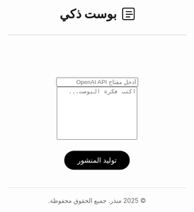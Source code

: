 <!DOCTYPE html>
<html lang="ar" dir="rtl">
<head>
  <meta charset="UTF-8" />
  <meta name="viewport" content="width=device-width, initial-scale=1.0" />
  <title>بوست ذكي</title>
  <link href="https://fonts.googleapis.com/css2?family=Cairo:wght@400;700&display=swap" rel="stylesheet">
  <style>
    * {
      box-sizing: border-box;
    }

    body {
      margin: 0;
      font-family: 'Cairo', sans-serif;
      background-color: #fff;
      color: #000;
      display: flex;
      flex-direction: column;
      min-height: 100vh;
    }

    header {
      padding: 30px 20px;
      text-align: center;
      border-bottom: 1px solid #ccc;
    }

    .logo-wrapper {
      display: flex;
      align-items: center;
      justify-content: center;
      gap: 12px;
    }

    .logo-icon {
      width: 28px;
      height: 28px;
      border: 2px solid #000;
      border-radius: 4px;
      position: relative;
    }

    .logo-icon div {
      height: 2px;
      background: #000;
      position: absolute;
      left: 6px;
    }

    .logo-icon .line1 {
      width: 14px;
      top: 6px;
    }

    .logo-icon .line2 {
      width: 16px;
      top: 12px;
    }

    .logo-icon .line3 {
      width: 10px;
      top: 18px;
    }

    header h1 {
      font-size: 28px;
      margin: 0;
    }

    main {
      flex: 1;
      padding: 40px 20px;
      display: flex;
      flex-direction: column;
      align-items: center;
    }

    input[type="text"], textarea {
      width: 100%;
      max-width: 600px;
      margin-top: 20px;
      padding: 15px;
      font-size: 16px;
      border: 1px solid #000;
      border-radius: 10px;
      background-color: #fff;
      color: #000;
      outline: none;
      transition: border 0.2s ease;
    }

    textarea {
      resize: none;
      height: 120px;
    }

    input:focus, textarea:focus {
      border: 2px solid #000;
    }

    button {
      margin-top: 25px;
      padding: 12px 30px;
      font-size: 16px;
      background-color: #000;
      color: #fff;
      border: none;
      border-radius: 30px;
      cursor: pointer;
      transition: transform 0.2s ease, box-shadow 0.3s ease;
    }

    button:hover {
      transform: scale(1.05);
      box-shadow: 0 0 10px rgba(0,0,0,0.3);
    }

    .post {
      margin-top: 30px;
      background-color: #f2f2f2;
      color: #000;
      padding: 20px;
      border-radius: 12px;
      max-width: 600px;
      width: 100%;
      font-size: 17px;
      line-height: 1.6;
      white-space: pre-wrap;
      display: none;
    }

    footer {
      text-align: center;
      padding: 20px;
      font-size: 14px;
      color: #666;
      border-top: 1px solid #ddd;
    }
  </style>
</head>
<body>
  <header>
    <div class="logo-wrapper">
      <div class="logo-icon">
        <div class="line1"></div>
        <div class="line2"></div>
        <div class="line3"></div>
      </div>
      <h1>بوست ذكي</h1>
    </div>
  </header>

  <main>
    <input id="apiKey" type="text" placeholder="أدخل مفتاح OpenAI API" />
    <textarea id="inputText" placeholder="اكتب فكرة البوست..."></textarea>
    <button onclick="generatePost()">توليد المنشور</button>
    <div id="postOutput" class="post"></div>
  </main>

  <footer>
    &copy; 2025 منذر. جميع الحقوق محفوظة.
  </footer>

  <script>
    async function generatePost() {
      const apiKey = document.getElementById("apiKey").value.trim();
      const input = document.getElementById("inputText").value.trim();
      const output = document.getElementById("postOutput");

      if (!apiKey || !input) {
        alert("رجاءً أدخل المفتاح والفكرة!");
        return;
      }

      output.style.display = "block";
      output.textContent = "جاري التوليد...";

      const response = await fetch("https://api.openai.com/v1/chat/completions", {
        method: "POST",
        headers: {
          "Content-Type": "application/json",
          "Authorization": "Bearer " + apiKey,
        },
        body: JSON.stringify({
          model: "gpt-3.5-turbo",
          messages: [
            { role: "system", content: "اكتب منشور بسيط باللهجة العدنية حسب الموضوع." },
            { role: "user", content: input }
          ],
          max_tokens: 150,
        }),
      });

      const data = await response.json();

      if (data.choices && data.choices.length > 0) {
        output.textContent = data.choices[0].message.content.trim();
      } else {
        output.textContent = "حصل خطأ أثناء التوليد. تأكد من المفتاح.";
      }
    }
  </script>
</body>
</html>
